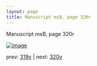 ```yaml
---
layout: page
title: Manuscript msB, page 320r
---
```


Manuscript msB, page 320r

[![image](http://www.homermultitext.org/iipsrv?OBJ=IIP,1.0&FIF=/project/homer/pyramidal/deepzoom/hmt/vbbifolio/pending/vb_319v_320r.tif&WID=100&CVT=JPEG)](http://www.homermultitext.org/ict2/?urn=urn:cite2:hmt:vbbifolio.pending:vb_319v_320r)

prev:  [319v](../319v) | next:  [320v](../320v)

